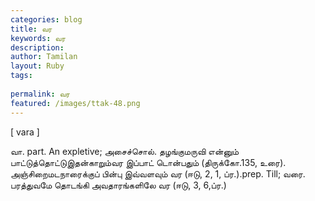```yaml
---
categories: blog
title: வர
keywords: வர
description: 
author: Tamilan
layout: Ruby
tags: 
 
permalink: வர
featured: /images/ttak-48.png
---
```

  
[ vara ]  
  
வா. part. An expletive; அசைச்சொல். தழங்குமருவி என்னும் பாட்டுத்தொட்டுஇதன்காறும்வர இப்பாட் டொன்பதும் (திருக்கோ.135, உரை). அஞ்சிறைமடநாரைக்குப் பின்பு இவ்வளவும் வர (ஈடு, 2, 1, ப்ர.).prep. Till; வரை. பரத்துவமே தொடங்கி அவதாரங்களிலே வர (ஈடு, 3, 6,ப்ர.)